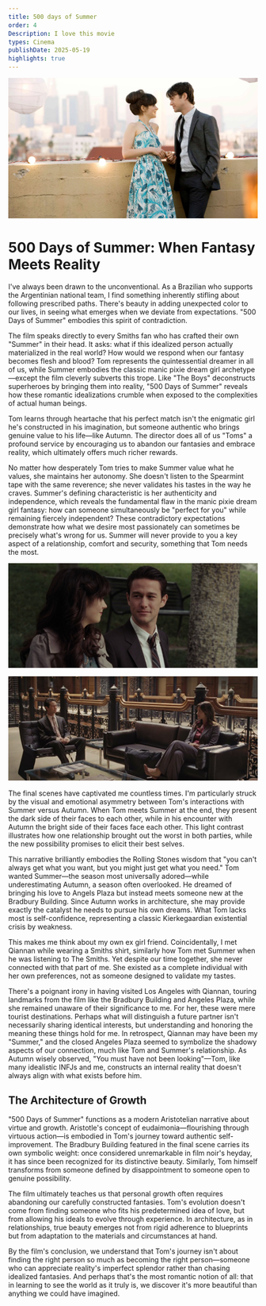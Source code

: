 ```yaml
---
title: 500 days of Summer
order: 4
Description: I love this movie
types: Cinema
publishDate: 2025-05-19
highlights: true
---
```


![alt text](image-2.png)

# 500 Days of Summer: When Fantasy Meets Reality

I've always been drawn to the unconventional. As a Brazilian who supports the Argentinian national team, I find something inherently stifling about following prescribed paths. There's beauty in adding unexpected color to our lives, in seeing what emerges when we deviate from expectations. "500 Days of Summer" embodies this spirit of contradiction.

The film speaks directly to every Smiths fan who has crafted their own "Summer" in their head. It asks: what if this idealized person actually materialized in the real world? How would we respond when our fantasy becomes flesh and blood? Tom represents the quintessential dreamer in all of us, while Summer embodies the classic manic pixie dream girl archetype—except the film cleverly subverts this trope. Like "The Boys" deconstructs superheroes by bringing them into reality, "500 Days of Summer" reveals how these romantic idealizations crumble when exposed to the complexities of actual human beings.

Tom learns through heartache that his perfect match isn't the enigmatic girl he's constructed in his imagination, but someone authentic who brings genuine value to his life—like Autumn. The director does all of us "Toms" a profound service by encouraging us to abandon our fantasies and embrace reality, which ultimately offers much richer rewards.

No matter how desperately Tom tries to make Summer value what he values, she maintains her autonomy. She doesn't listen to the Spearmint tape with the same reverence; she never validates his tastes in the way he craves. Summer's defining characteristic is her authenticity and independence, which reveals the fundamental flaw in the manic pixie dream girl fantasy: how can someone simultaneously be "perfect for you" while remaining fiercely independent? These contradictory expectations demonstrate how what we desire most passionately can sometimes be precisely what's wrong for us. Summer will never provide to you a key aspect of a relationship, comfort and security, something that Tom needs the most.

![alt text](image.png)

![alt text](image-1.png)

The final scenes have captivated me countless times. I'm particularly struck by the visual and emotional asymmetry between Tom's interactions with Summer versus Autumn. When Tom meets Summer at the end, they present the dark side of their faces to each other, while in his encounter with Autumn the bright side of their faces face each other. This light contrast illustrates how one relationship brought out the worst in both parties, while the new possibility promises to elicit their best selves.

This narrative brilliantly embodies the Rolling Stones wisdom that "you can't always get what you want, but you might just get what you need." Tom wanted Summer—the season most universally adored—while underestimating Autumn, a season often overlooked. He dreamed of bringing his love to Angels Plaza but instead meets someone new at the Bradbury Building. Since Autumn works in architecture, she may provide exactly the catalyst he needs to pursue his own dreams. What Tom lacks most is self-confidence, representing a classic Kierkegaardian existential crisis by weakness.

This makes me think about my own ex girl friend. Coincidentally, I met Qiannan while wearing a Smiths shirt, similarly how Tom met Summer when he was listening to The Smiths. Yet despite our time together, she never connected with that part of me. She existed as a complete individual with her own preferences, not as someone designed to validate my tastes.

There's a poignant irony in having visited Los Angeles with Qiannan, touring landmarks from the film like the Bradbury Building and Angeles Plaza, while she remained unaware of their significance to me. For her, these were mere tourist destinations. Perhaps what will distinguish a future partner isn't necessarily sharing identical interests, but understanding and honoring the meaning these things hold for me. In retrospect, Qiannan may have been my "Summer," and the closed Angeles Plaza seemed to symbolize the shadowy aspects of our connection, much like Tom and Summer's relationship. As Autumn wisely observed, "You must have not been looking"—Tom, like many idealistic INFJs and me, constructs an internal reality that doesn't always align with what exists before him.

## The Architecture of Growth

"500 Days of Summer" functions as a modern Aristotelian narrative about virtue and growth. Aristotle's concept of eudaimonia—flourishing through virtuous action—is embodied in Tom's journey toward authentic self-improvement. The Bradbury Building featured in the final scene carries its own symbolic weight: once considered unremarkable in film noir's heyday, it has since been recognized for its distinctive beauty. Similarly, Tom himself transforms from someone defined by disappointment to someone open to genuine possibility.

The film ultimately teaches us that personal growth often requires abandoning our carefully constructed fantasies. Tom's evolution doesn't come from finding someone who fits his predetermined idea of love, but from allowing his ideals to evolve through experience. In architecture, as in relationships, true beauty emerges not from rigid adherence to blueprints but from adaptation to the materials and circumstances at hand. 

By the film's conclusion, we understand that Tom's journey isn't about finding the right person so much as becoming the right person—someone who can appreciate reality's imperfect splendor rather than chasing idealized fantasies. And perhaps that's the most romantic notion of all: that in learning to see the world as it truly is, we discover it's more beautiful than anything we could have imagined.